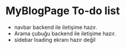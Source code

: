 # MyBlogPage To-do list

* navbar backend ile iletişime hazır.
* Arama çubuğu backend ile iletişime hazır.
* sidebar loading ekranı hazır değil